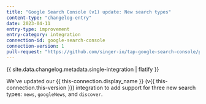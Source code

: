 ```yaml
---
title: "Google Search Console (v1) update: New search types"
content-type: "changelog-entry"
date: 2023-04-11
entry-type: improvement
entry-category: integration
connection-id: google-search-console
connection-version: 1
pull-request: "https://github.com/singer-io/tap-google-search-console/pull/39"
---
```

{{ site.data.changelog.metadata.single-integration | flatify }}

We've updated our {{ this-connection.display_name }} (v{{ this-connection.this-version }}) integration to add support for three new search types: `news`, `googleNews`, and `discover`.